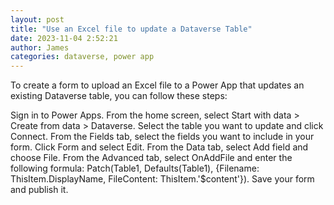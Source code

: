 ```yaml
---
layout: post
title: "Use an Excel file to update a Dataverse Table"
date: 2023-11-04 2:52:21
author: James
categories: dataverse, power app
---
```


To create a form to upload an Excel file to a Power App that updates an existing Dataverse table, you can follow these steps:

Sign in to Power Apps.
From the home screen, select Start with data > Create from data > Dataverse.
Select the table you want to update and click Connect.
From the Fields tab, select the fields you want to include in your form.
Click Form and select Edit.
From the Data tab, select Add field and choose File.
From the Advanced tab, select OnAddFile and enter the following formula: Patch(Table1, Defaults(Table1), {Filename: ThisItem.DisplayName, FileContent: ThisItem.'$content'}).
Save your form and publish it.
